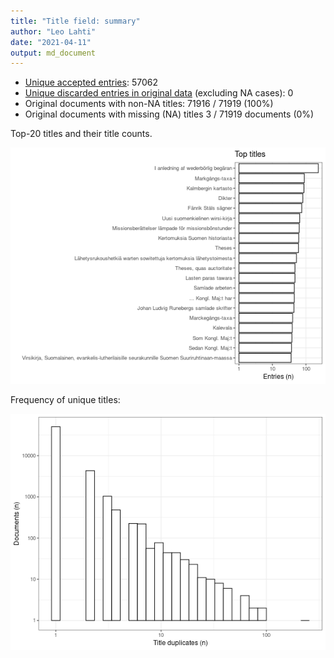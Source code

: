 ```yaml
---
title: "Title field: summary"
author: "Leo Lahti"
date: "2021-04-11"
output: md_document
---
```





* [Unique accepted entries](output.tables/title_accepted.csv): 57062
* [Unique discarded entries in original data](output.tables/title_discarded.csv) (excluding NA cases): 0
* Original documents with non-NA titles: 71916 / 71919 (100%)
* Original documents with missing (NA) titles 3 / 71919 documents (0%)


Top-20 titles and their title counts.

![plot of chunk summarytitle](figure/rmd_title_summarytitle-1.png)



Frequency of unique titles:

![plot of chunk uniquetitles](figure/rmd_title_uniquetitles-1.png)





